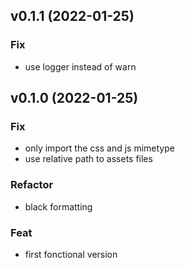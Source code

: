 ## v0.1.1 (2022-01-25)

### Fix

- use logger instead of warn

## v0.1.0 (2022-01-25)

### Fix

- only import the css and js mimetype
- use relative path to assets files

### Refactor

- black formatting

### Feat

- first fonctional version
